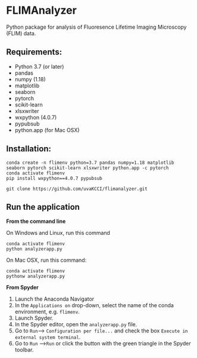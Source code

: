 # FLIMAnalyzer

Python package for analysis of Fluoresence Lifetime Imaging Microscopy (FLIM) data.

## Requirements:

* Python 3.7 (or later)
* pandas
* numpy (1.18)
* matplotlib
* seaborn
* pytorch
* scikit-learn
* xlsxwriter
* wxpython (4.0.7)
* pypubsub
* python.app (for Mac OSX)

## Installation:

```
conda create -n flimenv python=3.7 pandas numpy=1.18 matplotlib seaborn pytorch scikit-learn xlsxwriter python.app -c pytorch
conda activate flimenv
pip install wxpython==4.0.7 pypubsub

git clone https://github.com/uvaKCCI/flimanalyzer.git
```

## Run the application

**From the command line**

On Windows and Linux, run this command
```
conda activate flimenv 
python analyzerapp.py
```

On Mac OSX, run this command:
```
conda activate flimenv
pythonw analyzerapp.py
```

**From Spyder**
1. Launch the Anaconda Navigator
2. In the `Applications on` drop-down, select the name of the conda environment, e.g. `flimenv`. 
3. Launch Spyder.
4. In the Spyder editor, open the `analyzerapp.py` file.
5. Go to `Run`--> `Configuration per file...` and check the box `Execute in external system terminal`.
6. Go to `Run` -->`Run` or click the button with the green triangle in the Spyder toolbar.
